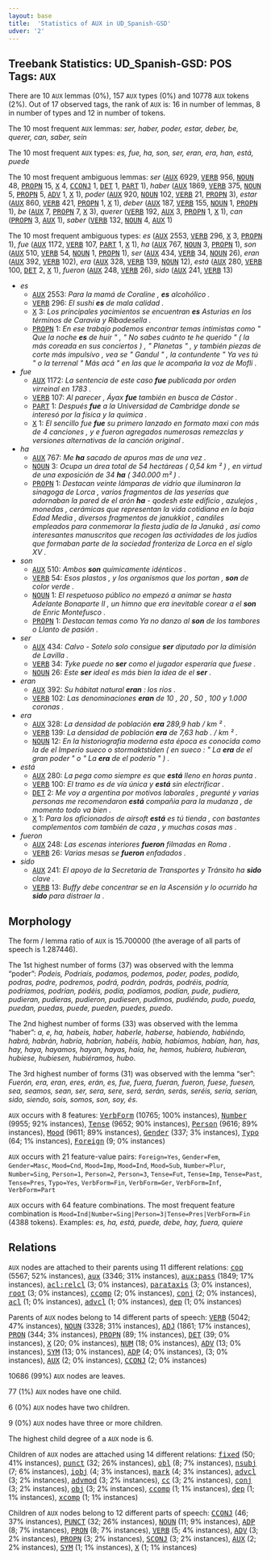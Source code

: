 ```yaml
---
layout: base
title:  'Statistics of AUX in UD_Spanish-GSD'
udver: '2'
---
```


## Treebank Statistics: UD_Spanish-GSD: POS Tags: `AUX`

There are 10 `AUX` lemmas (0%), 157 `AUX` types (0%) and 10778 `AUX` tokens (2%).
Out of 17 observed tags, the rank of `AUX` is: 16 in number of lemmas, 8 in number of types and 12 in number of tokens.

The 10 most frequent `AUX` lemmas: <em>ser, haber, poder, estar, deber, be, querer, can, saber, sein</em>

The 10 most frequent `AUX` types:  <em>es, fue, ha, son, ser, eran, era, han, está, puede</em>

The 10 most frequent ambiguous lemmas: <em>ser</em> (<tt><a href="es_gsd-pos-AUX.html">AUX</a></tt> 6929, <tt><a href="es_gsd-pos-VERB.html">VERB</a></tt> 956, <tt><a href="es_gsd-pos-NOUN.html">NOUN</a></tt> 48, <tt><a href="es_gsd-pos-PROPN.html">PROPN</a></tt> 15, <tt><a href="es_gsd-pos-X.html">X</a></tt> 4, <tt><a href="es_gsd-pos-CCONJ.html">CCONJ</a></tt> 1, <tt><a href="es_gsd-pos-DET.html">DET</a></tt> 1, <tt><a href="es_gsd-pos-PART.html">PART</a></tt> 1), <em>haber</em> (<tt><a href="es_gsd-pos-AUX.html">AUX</a></tt> 1869, <tt><a href="es_gsd-pos-VERB.html">VERB</a></tt> 375, <tt><a href="es_gsd-pos-NOUN.html">NOUN</a></tt> 5, <tt><a href="es_gsd-pos-PROPN.html">PROPN</a></tt> 5, <tt><a href="es_gsd-pos-ADV.html">ADV</a></tt> 1, <tt><a href="es_gsd-pos-X.html">X</a></tt> 1), <em>poder</em> (<tt><a href="es_gsd-pos-AUX.html">AUX</a></tt> 920, <tt><a href="es_gsd-pos-NOUN.html">NOUN</a></tt> 102, <tt><a href="es_gsd-pos-VERB.html">VERB</a></tt> 21, <tt><a href="es_gsd-pos-PROPN.html">PROPN</a></tt> 3), <em>estar</em> (<tt><a href="es_gsd-pos-AUX.html">AUX</a></tt> 860, <tt><a href="es_gsd-pos-VERB.html">VERB</a></tt> 421, <tt><a href="es_gsd-pos-PROPN.html">PROPN</a></tt> 1, <tt><a href="es_gsd-pos-X.html">X</a></tt> 1), <em>deber</em> (<tt><a href="es_gsd-pos-AUX.html">AUX</a></tt> 187, <tt><a href="es_gsd-pos-VERB.html">VERB</a></tt> 155, <tt><a href="es_gsd-pos-NOUN.html">NOUN</a></tt> 1, <tt><a href="es_gsd-pos-PROPN.html">PROPN</a></tt> 1), <em>be</em> (<tt><a href="es_gsd-pos-AUX.html">AUX</a></tt> 7, <tt><a href="es_gsd-pos-PROPN.html">PROPN</a></tt> 7, <tt><a href="es_gsd-pos-X.html">X</a></tt> 3), <em>querer</em> (<tt><a href="es_gsd-pos-VERB.html">VERB</a></tt> 192, <tt><a href="es_gsd-pos-AUX.html">AUX</a></tt> 3, <tt><a href="es_gsd-pos-PROPN.html">PROPN</a></tt> 1, <tt><a href="es_gsd-pos-X.html">X</a></tt> 1), <em>can</em> (<tt><a href="es_gsd-pos-PROPN.html">PROPN</a></tt> 3, <tt><a href="es_gsd-pos-AUX.html">AUX</a></tt> 1), <em>saber</em> (<tt><a href="es_gsd-pos-VERB.html">VERB</a></tt> 132, <tt><a href="es_gsd-pos-NOUN.html">NOUN</a></tt> 4, <tt><a href="es_gsd-pos-AUX.html">AUX</a></tt> 1)

The 10 most frequent ambiguous types:  <em>es</em> (<tt><a href="es_gsd-pos-AUX.html">AUX</a></tt> 2553, <tt><a href="es_gsd-pos-VERB.html">VERB</a></tt> 296, <tt><a href="es_gsd-pos-X.html">X</a></tt> 3, <tt><a href="es_gsd-pos-PROPN.html">PROPN</a></tt> 1), <em>fue</em> (<tt><a href="es_gsd-pos-AUX.html">AUX</a></tt> 1172, <tt><a href="es_gsd-pos-VERB.html">VERB</a></tt> 107, <tt><a href="es_gsd-pos-PART.html">PART</a></tt> 1, <tt><a href="es_gsd-pos-X.html">X</a></tt> 1), <em>ha</em> (<tt><a href="es_gsd-pos-AUX.html">AUX</a></tt> 767, <tt><a href="es_gsd-pos-NOUN.html">NOUN</a></tt> 3, <tt><a href="es_gsd-pos-PROPN.html">PROPN</a></tt> 1), <em>son</em> (<tt><a href="es_gsd-pos-AUX.html">AUX</a></tt> 510, <tt><a href="es_gsd-pos-VERB.html">VERB</a></tt> 54, <tt><a href="es_gsd-pos-NOUN.html">NOUN</a></tt> 1, <tt><a href="es_gsd-pos-PROPN.html">PROPN</a></tt> 1), <em>ser</em> (<tt><a href="es_gsd-pos-AUX.html">AUX</a></tt> 434, <tt><a href="es_gsd-pos-VERB.html">VERB</a></tt> 34, <tt><a href="es_gsd-pos-NOUN.html">NOUN</a></tt> 26), <em>eran</em> (<tt><a href="es_gsd-pos-AUX.html">AUX</a></tt> 392, <tt><a href="es_gsd-pos-VERB.html">VERB</a></tt> 102), <em>era</em> (<tt><a href="es_gsd-pos-AUX.html">AUX</a></tt> 328, <tt><a href="es_gsd-pos-VERB.html">VERB</a></tt> 139, <tt><a href="es_gsd-pos-NOUN.html">NOUN</a></tt> 12), <em>está</em> (<tt><a href="es_gsd-pos-AUX.html">AUX</a></tt> 280, <tt><a href="es_gsd-pos-VERB.html">VERB</a></tt> 100, <tt><a href="es_gsd-pos-DET.html">DET</a></tt> 2, <tt><a href="es_gsd-pos-X.html">X</a></tt> 1), <em>fueron</em> (<tt><a href="es_gsd-pos-AUX.html">AUX</a></tt> 248, <tt><a href="es_gsd-pos-VERB.html">VERB</a></tt> 26), <em>sido</em> (<tt><a href="es_gsd-pos-AUX.html">AUX</a></tt> 241, <tt><a href="es_gsd-pos-VERB.html">VERB</a></tt> 13)


* <em>es</em>
  * <tt><a href="es_gsd-pos-AUX.html">AUX</a></tt> 2553: <em>Para la mamá de Coraline , <b>es</b> alcohólico .</em>
  * <tt><a href="es_gsd-pos-VERB.html">VERB</a></tt> 296: <em>El sushi <b>es</b> de mala calidad .</em>
  * <tt><a href="es_gsd-pos-X.html">X</a></tt> 3: <em>Los principales yacimientos se encuentran <b>es</b> Asturias en los términos de Caravia y Ribadesella .</em>
  * <tt><a href="es_gsd-pos-PROPN.html">PROPN</a></tt> 1: <em>En ese trabajo podemos encontrar temas intimistas como " Que la noche <b>es</b> de huir " , " No sabes cuánto te he querido " ( la más coreada en sus conciertos ) , " Planetas " , y también piezas de corte más impulsivo , vea se " Gandul " , la contundente " Ya ves tú " o la terrenal " Más acá " en las que le acompaña la voz de Mofli .</em>
* <em>fue</em>
  * <tt><a href="es_gsd-pos-AUX.html">AUX</a></tt> 1172: <em>La sentencia de este caso <b>fue</b> publicada por orden virreinal en 1783 .</em>
  * <tt><a href="es_gsd-pos-VERB.html">VERB</a></tt> 107: <em>Al parecer , Áyax <b>fue</b> también en busca de Cástor .</em>
  * <tt><a href="es_gsd-pos-PART.html">PART</a></tt> 1: <em>Después <b>fue</b> a la Universidad de Cambridge donde se interesó por la física y la química .</em>
  * <tt><a href="es_gsd-pos-X.html">X</a></tt> 1: <em>El sencillo fue <b>fue</b> su primero lanzado en formato maxi con más de 4 canciones , y e fueron agregados numerosas remezclas y versiones alternativas de la canción original .</em>
* <em>ha</em>
  * <tt><a href="es_gsd-pos-AUX.html">AUX</a></tt> 767: <em>Me <b>ha</b> sacado de apuros mas de una vez .</em>
  * <tt><a href="es_gsd-pos-NOUN.html">NOUN</a></tt> 3: <em>Ocupa un área total de 54 hectáreas ( 0,54 km ² ) , en virtud de una exposición de 34 <b>ha</b> ( 340.000 m² ) .</em>
  * <tt><a href="es_gsd-pos-PROPN.html">PROPN</a></tt> 1: <em>Destacan veinte lámparas de vidrio que iluminaron la sinagoga de Lorca , varios fragmentos de las yeserías que adornaban la pared de el arón <b>ha</b> - qodesh este edificio , azulejos , monedas , cerámicas que representan la vida cotidiana en la baja Edad Media , diversos fragmentos de janukkiot , candiles empleados para conmemorar la fiesta judía de la Januká , así como interesantes manuscritos que recogen las actividades de los judíos que formaban parte de la sociedad fronteriza de Lorca en el siglo XV .</em>
* <em>son</em>
  * <tt><a href="es_gsd-pos-AUX.html">AUX</a></tt> 510: <em>Ambos <b>son</b> químicamente idénticos .</em>
  * <tt><a href="es_gsd-pos-VERB.html">VERB</a></tt> 54: <em>Esos plastos , y los organismos que los portan , <b>son</b> de color verde .</em>
  * <tt><a href="es_gsd-pos-NOUN.html">NOUN</a></tt> 1: <em>El respetuoso público no empezó a animar se hasta Adelante Bonaparte II , un himno que era inevitable corear a el <b>son</b> de Enric Montefusco .</em>
  * <tt><a href="es_gsd-pos-PROPN.html">PROPN</a></tt> 1: <em>Destacan temas como Ya no danzo al <b>son</b> de los tambores o Llanto de pasión .</em>
* <em>ser</em>
  * <tt><a href="es_gsd-pos-AUX.html">AUX</a></tt> 434: <em>Calvo - Sotelo solo consigue <b>ser</b> diputado por la dimisión de Lavilla .</em>
  * <tt><a href="es_gsd-pos-VERB.html">VERB</a></tt> 34: <em>Tyke puede no <b>ser</b> como el jugador esperaría que fuese .</em>
  * <tt><a href="es_gsd-pos-NOUN.html">NOUN</a></tt> 26: <em>Este <b>ser</b> ideal es más bien la idea de el <b>ser</b> .</em>
* <em>eran</em>
  * <tt><a href="es_gsd-pos-AUX.html">AUX</a></tt> 392: <em>Su hábitat natural <b>eran</b> : los ríos .</em>
  * <tt><a href="es_gsd-pos-VERB.html">VERB</a></tt> 102: <em>Las denominaciones <b>eran</b> de 10 , 20 , 50 , 100 y 1.000 coronas .</em>
* <em>era</em>
  * <tt><a href="es_gsd-pos-AUX.html">AUX</a></tt> 328: <em>La densidad de población <b>era</b> 289,9 hab / km ² .</em>
  * <tt><a href="es_gsd-pos-VERB.html">VERB</a></tt> 139: <em>La densidad de población <b>era</b> de 7,63 hab . / km ² .</em>
  * <tt><a href="es_gsd-pos-NOUN.html">NOUN</a></tt> 12: <em>En la historiografía moderna esta época es conocida como la de el Imperio sueco o stormaktstiden ( en sueco : " La <b>era</b> de el gran poder " o " La <b>era</b> de el poderío " ) .</em>
* <em>está</em>
  * <tt><a href="es_gsd-pos-AUX.html">AUX</a></tt> 280: <em>La pega como siempre es que <b>está</b> lleno en horas punta .</em>
  * <tt><a href="es_gsd-pos-VERB.html">VERB</a></tt> 100: <em>El tramo es de vía única y <b>está</b> sin electrificar .</em>
  * <tt><a href="es_gsd-pos-DET.html">DET</a></tt> 2: <em>Me voy a argentina por motivos laborales , pregunté y varias personas me recomendaron <b>está</b> compañia para la mudanza , de momento todo va bien .</em>
  * <tt><a href="es_gsd-pos-X.html">X</a></tt> 1: <em>Para los aficionados de airsoft <b>está</b> es tú tienda , con bastantes complementos com también de caza , y muchas cosas mas .</em>
* <em>fueron</em>
  * <tt><a href="es_gsd-pos-AUX.html">AUX</a></tt> 248: <em>Las escenas interiores <b>fueron</b> filmadas en Roma .</em>
  * <tt><a href="es_gsd-pos-VERB.html">VERB</a></tt> 26: <em>Varias mesas se <b>fueron</b> enfadados .</em>
* <em>sido</em>
  * <tt><a href="es_gsd-pos-AUX.html">AUX</a></tt> 241: <em>El apoyo de la Secretaria de Transportes y Tránsito ha <b>sido</b> clave .</em>
  * <tt><a href="es_gsd-pos-VERB.html">VERB</a></tt> 13: <em>Buffy debe concentrar se en la Ascensión y lo ocurrido ha <b>sido</b> para distraer la .</em>

## Morphology

The form / lemma ratio of `AUX` is 15.700000 (the average of all parts of speech is 1.287446).

The 1st highest number of forms (37) was observed with the lemma “poder”: <em>Podeis, Podriaís, podamos, podemos, poder, podes, podido, podras, podre, podremos, podrá, podrán, podrás, podréis, podría, podríamos, podrían, podéis, podía, podíamos, podían, pude, pudiera, pudieran, pudieras, pudieron, pudiesen, pudimos, pudiéndo, pudo, pueda, puedan, puedas, puede, pueden, puedes, puedo</em>.

The 2nd highest number of forms (33) was observed with the lemma “haber”: <em>a, e, ha, habeis, haber, haberle, haberse, habiendo, habiéndo, habrá, habrán, habría, habrían, habéis, había, habíamos, habían, han, has, hay, haya, hayamos, hayan, hayas, haía, he, hemos, hubiera, hubieran, hubiese, hubiesen, hubiéramos, hubo</em>.

The 3rd highest number of forms (31) was observed with the lemma “ser”: <em>Fuerón, era, eran, eres, erán, es, fue, fuera, fueran, fueron, fuese, fuesen, sea, seamos, sean, ser, sera, sere, será, serán, serás, seréis, sería, serían, sido, siendo, sois, somos, son, soy, és</em>.

`AUX` occurs with 8 features: <tt><a href="es_gsd-feat-VerbForm.html">VerbForm</a></tt> (10765; 100% instances), <tt><a href="es_gsd-feat-Number.html">Number</a></tt> (9955; 92% instances), <tt><a href="es_gsd-feat-Tense.html">Tense</a></tt> (9652; 90% instances), <tt><a href="es_gsd-feat-Person.html">Person</a></tt> (9616; 89% instances), <tt><a href="es_gsd-feat-Mood.html">Mood</a></tt> (9611; 89% instances), <tt><a href="es_gsd-feat-Gender.html">Gender</a></tt> (337; 3% instances), <tt><a href="es_gsd-feat-Typo.html">Typo</a></tt> (64; 1% instances), <tt><a href="es_gsd-feat-Foreign.html">Foreign</a></tt> (9; 0% instances)

`AUX` occurs with 21 feature-value pairs: `Foreign=Yes`, `Gender=Fem`, `Gender=Masc`, `Mood=Cnd`, `Mood=Imp`, `Mood=Ind`, `Mood=Sub`, `Number=Plur`, `Number=Sing`, `Person=1`, `Person=2`, `Person=3`, `Tense=Fut`, `Tense=Imp`, `Tense=Past`, `Tense=Pres`, `Typo=Yes`, `VerbForm=Fin`, `VerbForm=Ger`, `VerbForm=Inf`, `VerbForm=Part`

`AUX` occurs with 64 feature combinations.
The most frequent feature combination is `Mood=Ind|Number=Sing|Person=3|Tense=Pres|VerbForm=Fin` (4388 tokens).
Examples: <em>es, ha, está, puede, debe, hay, fuera, quiere</em>


## Relations

`AUX` nodes are attached to their parents using 11 different relations: <tt><a href="es_gsd-dep-cop.html">cop</a></tt> (5567; 52% instances), <tt><a href="es_gsd-dep-aux.html">aux</a></tt> (3346; 31% instances), <tt><a href="es_gsd-dep-aux-pass.html">aux:pass</a></tt> (1849; 17% instances), <tt><a href="es_gsd-dep-acl-relcl.html">acl:relcl</a></tt> (3; 0% instances), <tt><a href="es_gsd-dep-parataxis.html">parataxis</a></tt> (3; 0% instances), <tt><a href="es_gsd-dep-root.html">root</a></tt> (3; 0% instances), <tt><a href="es_gsd-dep-ccomp.html">ccomp</a></tt> (2; 0% instances), <tt><a href="es_gsd-dep-conj.html">conj</a></tt> (2; 0% instances), <tt><a href="es_gsd-dep-acl.html">acl</a></tt> (1; 0% instances), <tt><a href="es_gsd-dep-advcl.html">advcl</a></tt> (1; 0% instances), <tt><a href="es_gsd-dep-dep.html">dep</a></tt> (1; 0% instances)

Parents of `AUX` nodes belong to 14 different parts of speech: <tt><a href="es_gsd-pos-VERB.html">VERB</a></tt> (5042; 47% instances), <tt><a href="es_gsd-pos-NOUN.html">NOUN</a></tt> (3328; 31% instances), <tt><a href="es_gsd-pos-ADJ.html">ADJ</a></tt> (1861; 17% instances), <tt><a href="es_gsd-pos-PRON.html">PRON</a></tt> (344; 3% instances), <tt><a href="es_gsd-pos-PROPN.html">PROPN</a></tt> (89; 1% instances), <tt><a href="es_gsd-pos-DET.html">DET</a></tt> (39; 0% instances), <tt><a href="es_gsd-pos-X.html">X</a></tt> (20; 0% instances), <tt><a href="es_gsd-pos-NUM.html">NUM</a></tt> (18; 0% instances), <tt><a href="es_gsd-pos-ADV.html">ADV</a></tt> (13; 0% instances), <tt><a href="es_gsd-pos-SYM.html">SYM</a></tt> (13; 0% instances), <tt><a href="es_gsd-pos-ADP.html">ADP</a></tt> (4; 0% instances),  (3; 0% instances), <tt><a href="es_gsd-pos-AUX.html">AUX</a></tt> (2; 0% instances), <tt><a href="es_gsd-pos-CCONJ.html">CCONJ</a></tt> (2; 0% instances)

10686 (99%) `AUX` nodes are leaves.

77 (1%) `AUX` nodes have one child.

6 (0%) `AUX` nodes have two children.

9 (0%) `AUX` nodes have three or more children.

The highest child degree of a `AUX` node is 6.

Children of `AUX` nodes are attached using 14 different relations: <tt><a href="es_gsd-dep-fixed.html">fixed</a></tt> (50; 41% instances), <tt><a href="es_gsd-dep-punct.html">punct</a></tt> (32; 26% instances), <tt><a href="es_gsd-dep-obl.html">obl</a></tt> (8; 7% instances), <tt><a href="es_gsd-dep-nsubj.html">nsubj</a></tt> (7; 6% instances), <tt><a href="es_gsd-dep-iobj.html">iobj</a></tt> (4; 3% instances), <tt><a href="es_gsd-dep-mark.html">mark</a></tt> (4; 3% instances), <tt><a href="es_gsd-dep-advcl.html">advcl</a></tt> (3; 2% instances), <tt><a href="es_gsd-dep-advmod.html">advmod</a></tt> (3; 2% instances), <tt><a href="es_gsd-dep-cc.html">cc</a></tt> (3; 2% instances), <tt><a href="es_gsd-dep-conj.html">conj</a></tt> (3; 2% instances), <tt><a href="es_gsd-dep-obj.html">obj</a></tt> (3; 2% instances), <tt><a href="es_gsd-dep-ccomp.html">ccomp</a></tt> (1; 1% instances), <tt><a href="es_gsd-dep-dep.html">dep</a></tt> (1; 1% instances), <tt><a href="es_gsd-dep-xcomp.html">xcomp</a></tt> (1; 1% instances)

Children of `AUX` nodes belong to 12 different parts of speech: <tt><a href="es_gsd-pos-CCONJ.html">CCONJ</a></tt> (46; 37% instances), <tt><a href="es_gsd-pos-PUNCT.html">PUNCT</a></tt> (32; 26% instances), <tt><a href="es_gsd-pos-NOUN.html">NOUN</a></tt> (11; 9% instances), <tt><a href="es_gsd-pos-ADP.html">ADP</a></tt> (8; 7% instances), <tt><a href="es_gsd-pos-PRON.html">PRON</a></tt> (8; 7% instances), <tt><a href="es_gsd-pos-VERB.html">VERB</a></tt> (5; 4% instances), <tt><a href="es_gsd-pos-ADV.html">ADV</a></tt> (3; 2% instances), <tt><a href="es_gsd-pos-PROPN.html">PROPN</a></tt> (3; 2% instances), <tt><a href="es_gsd-pos-SCONJ.html">SCONJ</a></tt> (3; 2% instances), <tt><a href="es_gsd-pos-AUX.html">AUX</a></tt> (2; 2% instances), <tt><a href="es_gsd-pos-SYM.html">SYM</a></tt> (1; 1% instances), <tt><a href="es_gsd-pos-X.html">X</a></tt> (1; 1% instances)

